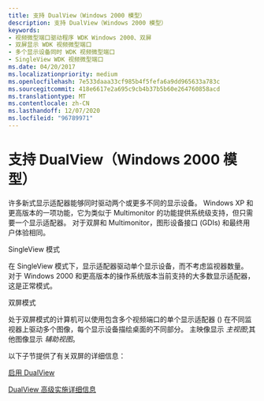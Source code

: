 ```yaml
---
title: 支持 DualView（Windows 2000 模型）
description: 支持 DualView（Windows 2000 模型）
keywords:
- 视频微型端口驱动程序 WDK Windows 2000、双屏
- 双屏显示 WDK 视频微型端口
- 多个显示设备同时 WDK 视频微型端口
- SingleView WDK 视频微型端口
ms.date: 04/20/2017
ms.localizationpriority: medium
ms.openlocfilehash: 7e533daaa33cf985b4f5fefa6a9dd965633a783c
ms.sourcegitcommit: 418e6617e2a695c9cb4b37b5b60e264760858acd
ms.translationtype: MT
ms.contentlocale: zh-CN
ms.lasthandoff: 12/07/2020
ms.locfileid: "96789971"
---
```

# <a name="supporting-dualview-windows-2000-model"></a>支持 DualView（Windows 2000 模型）


许多新式显示适配器能够同时驱动两个或更多不同的显示设备。 Windows XP 和更高版本的一项功能，它为类似于 Multimonitor 的功能提供系统级支持，但只需要一个显示适配器。 对于双屏和 Multimonitor，图形设备接口 (GDIs) 和最终用户体验相同。

SingleView 模式

在 SingleView 模式下，显示适配器驱动单个显示设备，而不考虑监视器数量。 对于 Windows 2000 和更高版本的操作系统版本当前支持的大多数显示适配器，这是正常模式。

双屏模式

处于双屏模式的计算机可以使用包含多个视频端口的单个显示适配器 () 在不同监视器上驱动多个图像，每个显示设备描绘桌面的不同部分。 主映像显示 *主视图*;其他图像显示 *辅助视图*。

以下子节提供了有关双屏的详细信息：

[启用 DualView](enabling-dualview.md)

[DualView 高级实施详细信息](dualview-advanced-implementation-details.md)

 

 





